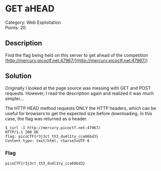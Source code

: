 # GET aHEAD
Category: Web Exploitation\
Points: 20

## Description
Find the flag being held on this server to get ahead of the competition [http://mercury.picoctf.net:47967/](http://mercury.picoctf.net:47967/)

## Solution
Originally I looked at the page source was messing with GET and POST requests. However, I read the description again and realized it was much simpler...

The HTTP HEAD method requests ONLY the HTTP headers, which can be useful for browsers to get the expected size before downloading. In this case, the flag was returned as a header.
```
$ curl -I http://mercury.picoctf.net:47967/
HTTP/1.1 200 OK
flag: picoCTF{r3j3ct_th3_du4l1ty_cca66bd3}
Content-type: text/html; charset=UTF-8
```

### Flag
```
picoCTF{r3j3ct_th3_du4l1ty_cca66bd3}
```
